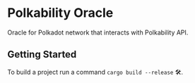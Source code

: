 # Polkability Oracle

Oracle for Polkadot network that interacts with Polkability API.

## Getting Started

To build a project run a command ``cargo build --release`` :hammer_and_wrench:.